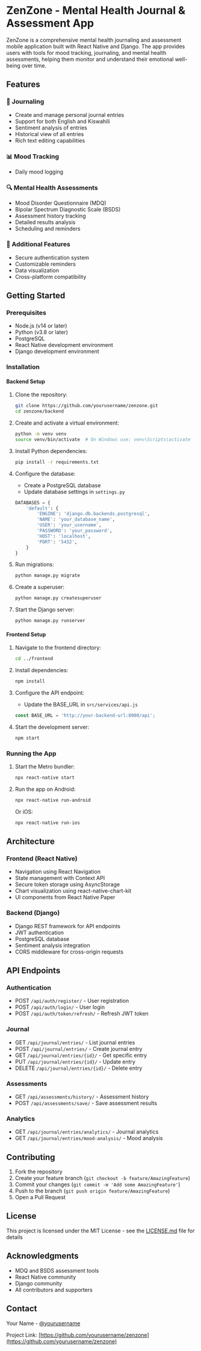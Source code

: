 # ZenZone - Mental Health Journal & Assessment App

ZenZone is a comprehensive mental health journaling and assessment mobile application built with React Native and Django. The app provides users with tools for mood tracking, journaling, and mental health assessments, helping them monitor and understand their emotional well-being over time.

## Features

### 📝 Journaling
- Create and manage personal journal entries
- Support for both English and Kiswahili
- Sentiment analysis of entries
- Historical view of all entries
- Rich text editing capabilities

### 📊 Mood Tracking
- Daily mood logging
  

### 🔍 Mental Health Assessments
- Mood Disorder Questionnaire (MDQ)
- Bipolar Spectrum Diagnostic Scale (BSDS)
- Assessment history tracking
- Detailed results analysis
- Scheduling and reminders

### 📱 Additional Features
- Secure authentication system
- Customizable reminders
- Data visualization
- Cross-platform compatibility

## Getting Started

### Prerequisites

- Node.js (v14 or later)
- Python (v3.8 or later)
- PostgreSQL
- React Native development environment
- Django development environment

### Installation

#### Backend Setup

1. Clone the repository:
   ```bash
   git clone https://github.com/yourusername/zenzone.git
   cd zenzone/backend
   ```

2. Create and activate a virtual environment:
   ```bash
   python -m venv venv
   source venv/bin/activate  # On Windows use: venv\Scripts\activate
   ```

3. Install Python dependencies:
   ```bash
   pip install -r requirements.txt
   ```

4. Configure the database:
   - Create a PostgreSQL database
   - Update database settings in `settings.py`
   ```python
   DATABASES = {
       'default': {
           'ENGINE': 'django.db.backends.postgresql',
           'NAME': 'your_database_name',
           'USER': 'your_username',
           'PASSWORD': 'your_password',
           'HOST': 'localhost',
           'PORT': '5432',
       }
   }
   ```

5. Run migrations:
   ```bash
   python manage.py migrate
   ```

6. Create a superuser:
   ```bash
   python manage.py createsuperuser
   ```

7. Start the Django server:
   ```bash
   python manage.py runserver
   ```

#### Frontend Setup

1. Navigate to the frontend directory:
   ```bash
   cd ../frontend
   ```

2. Install dependencies:
   ```bash
   npm install
   ```

3. Configure the API endpoint:
   - Update the BASE_URL in `src/services/api.js`
   ```javascript
   const BASE_URL = 'http://your-backend-url:8000/api';
   ```

4. Start the development server:
   ```bash
   npm start
   ```

### Running the App

1. Start the Metro bundler:
   ```bash
   npx react-native start
   ```

2. Run the app on Android:
   ```bash
   npx react-native run-android
   ```

   Or iOS:
   ```bash
   npx react-native run-ios
   ```

## Architecture

### Frontend (React Native)
- Navigation using React Navigation
- State management with Context API
- Secure token storage using AsyncStorage
- Chart visualization using react-native-chart-kit
- UI components from React Native Paper

### Backend (Django)
- Django REST framework for API endpoints
- JWT authentication
- PostgreSQL database
- Sentiment analysis integration
- CORS middleware for cross-origin requests

## API Endpoints

### Authentication
- POST `/api/auth/register/` - User registration
- POST `/api/auth/login/` - User login
- POST `/api/auth/token/refresh/` - Refresh JWT token

### Journal
- GET `/api/journal/entries/` - List journal entries
- POST `/api/journal/entries/` - Create journal entry
- GET `/api/journal/entries/{id}/` - Get specific entry
- PUT `/api/journal/entries/{id}/` - Update entry
- DELETE `/api/journal/entries/{id}/` - Delete entry

### Assessments
- GET `/api/assessments/history/` - Assessment history
- POST `/api/assessments/save/` - Save assessment results

### Analytics
- GET `/api/journal/entries/analytics/` - Journal analytics
- GET `/api/journal/entries/mood-analysis/` - Mood analysis

## Contributing

1. Fork the repository
2. Create your feature branch (`git checkout -b feature/AmazingFeature`)
3. Commit your changes (`git commit -m 'Add some AmazingFeature'`)
4. Push to the branch (`git push origin feature/AmazingFeature`)
5. Open a Pull Request

## License

This project is licensed under the MIT License - see the [LICENSE.md](LICENSE.md) file for details

## Acknowledgments

- MDQ and BSDS assessment tools
- React Native community
- Django community
- All contributors and supporters

## Contact

Your Name - [@yourusername](https://twitter.com/yourusername)

Project Link: [https://github.com/yourusername/zenzone](https://github.com/yourusername/zenzone)
